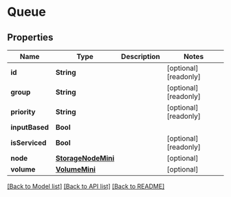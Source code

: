 # Queue

## Properties

Name | Type | Description | Notes
------------ | ------------- | ------------- | -------------
**id** | **String** |  | [optional] [readonly] 
**group** | **String** |  | [optional] [readonly] 
**priority** | **String** |  | [optional] [readonly] 
**inputBased** | **Bool** |  | 
**isServiced** | **Bool** |  | [optional] [readonly] 
**node** | [**StorageNodeMini**](StorageNodeMini.md) |  | [optional] 
**volume** | [**VolumeMini**](VolumeMini.md) |  | [optional] 

[[Back to Model list]](../README.md#documentation-for-models) [[Back to API list]](../README.md#documentation-for-api-endpoints) [[Back to README]](../README.md)


